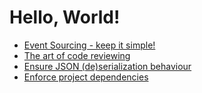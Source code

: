 ﻿# Hello, World!
 * [Event Sourcing - keep it simple!](hello-world/2021-10-28_event_sourcing-keep_it_simple.md)
 * [The art of code reviewing](hello-world/2021-10-01_the_art_of_code_reviewing.md)
 * [Ensure JSON (de)serialization behaviour](hello-world/2021-09-29_JSON_specs.md)
 * [Enforce project dependencies](hello-world/2021-09-04_enforce_project_dependencies.md)